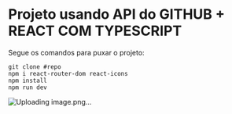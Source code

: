 # Projeto usando API do GITHUB + REACT COM TYPESCRIPT
 
Segue os comandos para puxar o projeto:

````
git clone #repo
npm i react-router-dom react-icons
npm install
npm run dev
````

![Uploading image.png…]()
